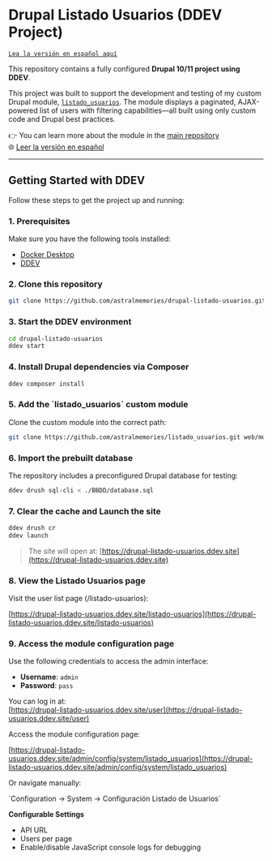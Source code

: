 # Drupal Listado Usuarios (DDEV Project)

[`Lea la versión en español aquí`](https://github.com/astralmemories/drupal-listado-usuarios/blob/main/README_ES.md)

This repository contains a fully configured **Drupal 10/11 project using DDEV**.

This project was built to support the development and testing of my custom Drupal module, [`listado_usuarios`](https://github.com/astralmemories/listado_usuarios). The module displays a paginated, AJAX-powered list of users with filtering capabilities—all built using only custom code and Drupal best practices.

👉 You can learn more about the module in the [main repository](https://github.com/astralmemories/listado_usuarios)  
🌐 [Leer la versión en español](https://github.com/astralmemories/listado_usuarios/blob/main/README_ES.md)

---

## Getting Started with DDEV

Follow these steps to get the project up and running:

### 1. Prerequisites

Make sure you have the following tools installed:

- [Docker Desktop](https://www.docker.com/products/docker-desktop/)
- [DDEV](https://ddev.readthedocs.io/en/stable/)

### 2. Clone this repository

```sh
git clone https://github.com/astralmemories/drupal-listado-usuarios.git
```

### 3. Start the DDEV environment

```sh
cd drupal-listado-usuarios
ddev start
```

### 4. Install Drupal dependencies via Composer

```sh
ddev composer install
```

### 5. Add the \`listado_usuarios\` custom module

Clone the custom module into the correct path:

```sh
git clone https://github.com/astralmemories/listado_usuarios.git web/modules/custom/listado_usuarios
```

### 6. Import the prebuilt database

The repository includes a preconfigured Drupal database for testing:

```sh
ddev drush sql-cli < ./BBDD/database.sql
```

### 7. Clear the cache and Launch the site

```sh
ddev drush cr
ddev launch
```

> The site will open at: [https://drupal-listado-usuarios.ddev.site](https://drupal-listado-usuarios.ddev.site)

### 8. View the Listado Usuarios page

Visit the user list page (/listado-usuarios):

[https://drupal-listado-usuarios.ddev.site/listado-usuarios](https://drupal-listado-usuarios.ddev.site/listado-usuarios)

### 9. Access the module configuration page

Use the following credentials to access the admin interface:

- **Username**: `admin`
- **Password**: `pass`

You can log in at:  
[https://drupal-listado-usuarios.ddev.site/user](https://drupal-listado-usuarios.ddev.site/user)

Access the module configuration page:

[https://drupal-listado-usuarios.ddev.site/admin/config/system/listado_usuarios](https://drupal-listado-usuarios.ddev.site/admin/config/system/listado_usuarios)

Or navigate manually:

\`Configuration → System → Configuración Listado de Usuarios\`

**Configurable Settings**
   - API URL
   - Users per page
   - Enable/disable JavaScript console logs for debugging